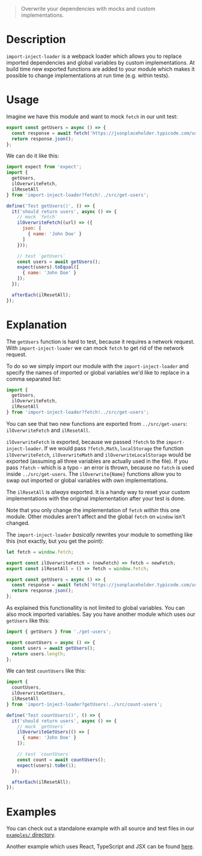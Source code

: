 > Overwrite your dependencies with mocks and custom implementations.

# Description

`import-inject-loader` is a webpack loader which allows you to replace imported dependencies and global variables by custom implementations. At build time new exported functions are added to your module which makes it possible to change implementations at run time (e.g. within tests).

# Usage

Imagine we have this module and want to mock `fetch` in our unit test:

```js
export const getUsers = async () => {
  const response = await fetch('https://jsonplaceholder.typicode.com/users');
  return response.json();
};
```

We can do it like this:

```js
import expect from 'expect';
import {
  getUsers,
  ilOverwriteFetch,
  ilResetAll
} from 'import-inject-loader?fetch!../src/get-users';

define('Test getUsers()', () => {
  it('should return users', async () => {
    // mock `fetch`
    ilOverwriteFetch((url) => ({
      json: [
        { name: 'John Doe' }
      ]
    }));

    // test `getUsers`
    const users = await getUsers();
    expect(users).toEqual([
      { name: 'John Doe' }
    ]);
  });

  afterEach(ilResetAll);
});
```

# Explanation

The `getUsers` function is hard to test, because it requires a network request. With `import-inject-loader` we can mock `fetch` to get rid of the network request.

To do so we simply import our module with the `import-inject-loader` and specify the names of imported or global variables we'd like to replace in a comma separated list:

```js
import {
  getUsers,
  ilOverwriteFetch,
  ilResetAll
} from 'import-inject-loader?fetch!../src/get-users';
```

You can see that two new functions are exported from `../src/get-users`: `ilOverwriteFetch` and `ilResetAll`.

`ilOverwriteFetch` is exported, because we passed `?fetch` to the `import-inject-loader`. If we would pass `?fetch,Math,localStorage` the function `ilOverwriteFetch`, `ilOverwriteMath` and `ilOverwriteLocalStorage` would be exported (assuming all three variables are actually used in the file). If you pass `?fatch` - which is a typo - an error is thrown, because no `fatch` is used inside `../src/get-users`. The `ilOverwrite{Name}` functions allow you to swap out imported or global variables with own implementations.

The `ilResetAll` is _always_ exported. It is a handy way to reset your custom implementations with the original implementation after your test is done.

Note that you only change the implementation of `fetch` _within_ this one module. Other modules aren't affect and the global `fetch` on `window` isn't changed.

The `import-inject-loader` _basically_ rewrites your module to something like this (not exactly, but you get the point):

```js
let fetch = window.fetch;

export const ilOverwriteFetch = (newFetch) => fetch = newFetch;
export const ilResetAll = () => fetch = window.fetch;

export const getUsers = async () => {
  const response = await fetch('https://jsonplaceholder.typicode.com/users');
  return response.json();
};
```

As explained this functionallity is not limited to global variables. You can also mock imported variables. Say you have another module which uses our `getUsers` like this:

```js
import { getUsers } from './get-users';

export countUsers = async () => {
  const users = await getUsers();
  return users.length;
};
```

We can test `countUsers` like this:

```js
import {
  countUsers,
  ilOverwriteGetUsers,
  ilResetAll
} from 'import-inject-loader?getUsers!../src/count-users';

define('Test countUsers()', () => {
  it('should return users', async () => {
    // mock `getUsers`
    ilOverwriteGetUsers(() => [
      { name: 'John Doe' }
    ]);

    // test `countUsers`
    const count = await countUsers();
    expect(users).toBe(1);
  });

  afterEach(ilResetAll);
});
```

# Examples

You can check out a standalone example with all source and test files in our [`examples/` directory](./examples).

Another example which uses React, TypeScript and JSX can be found [here](https://github.com/Mercateo/frontend-unit-tests-examples).
